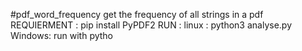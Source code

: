 #pdf_word_frequency 
get the frequency of all strings in a pdf 
REQUIERMENT : pip install PyPDF2 
RUN : 
linux : python3 analyse.py 
Windows: run with pytho
